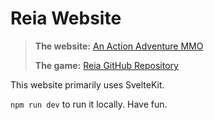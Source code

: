 # Reia Website

> **The website:** [An Action Adventure MMO](https://www.playreia.com)
> 
> **The game:** [Reia GitHub Repository](https://github.com/Quaint-Studios/Reia)

This website primarily uses SvelteKit.

`npm run dev` to run it locally. Have fun.
